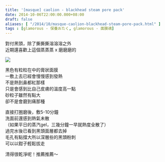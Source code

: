 ```yaml
---
title: '[masque] caolion - blackhead steam pore pack'
date: 2014-10-06T22:00:00.000+08:00
draft: false
aliases: [ "/2014/10/masque-caolion-blackhead-steam-pore-pack.html" ]
tags : [glamorous - 保養おたく, glamorous - 面膜魂]
---
```


對付黑頭，除了撕撕撕溶溶溶之外  
近期還喜歡上這個蒸蒸蒸 x 磨磨磨的  

[![](https://2.bp.blogspot.com/-amxhWzmPQ88/XE1NV8csr7I/AAAAAAAAHC8/ZQHLEk1XhOc8OVf6sC_ib2hzy0vSGQVUACLcBGAs/s640/15378873582_2039680a8c_z.jpg)](https://2.bp.blogspot.com/-amxhWzmPQ88/XE1NV8csr7I/AAAAAAAAHC8/ZQHLEk1XhOc8OVf6sC_ib2hzy0vSGQVUACLcBGAs/s1600/15378873582_2039680a8c_z.jpg)

黑色有粒粒在中的膏狀面膜  
一敷上去已經會慢慢感到發熱  
不是熱到鼻都紅那樣  
只是會感到比自己皮膚的溫度高一點  
砂粒子雖然有點大  
卻不是會磨到痛那種  
  
直接打圈磨後，敷5-10分鐘  
洗面前還感到熱氣未散  
（如果平日的蒸汽gel，三幾分鐘一早就熱度全散了）  
過完水後已看到黑頭面層都去掉  
毛孔有點撐大所以深層些的黑頭粉刺  
可以以鉗子輕鬆拔走  
  
清得很乾淨呢！推薦推薦～